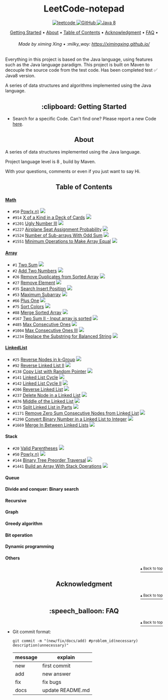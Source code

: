 <h1 id="title" align="center">LeetCode-notepad</h1>

<p align="center">
    <a href="#leetcode">
        <img src="https://img.shields.io/badge/content-leetcode-blueviolet" alt="leetcode">
    </a>
    <a href="http://www.apache.org/licenses/">
        <img src="https://img.shields.io/badge/license-Apache-blue" alt="GitHub">
    </a>
    <a href="https://www.oracle.com/technetwork/java/javase/downloads/index-jsp-138363.html">
        <img src="https://img.shields.io/badge/Java-8-blue" alt="Java 8">
    </a>
</p>

<p align="center">
    <a href="#clipboard-getting-started">Getting Started</a> •
    <a href="#about">About</a> •
    <a href="#table-of-contents">Table of Contents</a> •
    <a href="#acknowledgment">Acknowledgment</a> •
    <a href="#speech_balloon-faq">FAQ</a> •
</p>

<h6 align="center">Made by ximing Xing • :milky_way: 
<a href="https://ximingxing.github.io/">https://ximingxing.github.io/</a>
</h6>

Everything in this project is based on the Java language, using features such as the Java language paradigm.
This project is built on Maven to decouple the source code from the test code.
Has been completed test ✅ Java8 version.

A series of data structures and algorithms implemented using the Java language.

<h2 align="center">:clipboard: Getting Started</h2>

- Search for a specific Code. Can't find one? Please report a new Code [here](https://github.com/ximingxing/LeetCode-notepad/issues).

<h2 align="center">About</h2>

A series of data structures implemented using the Java language.

Project language level is 8 , build by Maven.

With your questions, comments or even if you just want to say Hi.

<h2 align="center">Table of Contents</h2>

#### [Math](https://github.com/ximingxing/LeetCode-notepad/blob/master/Math.md)
* `#50`   [Pow(x,n)](https://github.com/ximingxing/LeetCode-notepad/tree/master/50-Pow(x%2C%20n)/src) <img src="https://img.shields.io/badge/-medium-yellow">
* `#914`  [X of a Kind in a Deck of Cards](https://github.com/ximingxing/LeetCode-notepad/tree/master/914-X-of-a-Kind-in-a-Deck-of-Cards/src) <img src="https://img.shields.io/badge/-easy-green">
* `#1201` [Ugly Number III](https://github.com/ximingxing/LeetCode-notepad/tree/master/1201-Ugly-Number-III/src) <img src="https://img.shields.io/badge/-medium-yellow">
* `#1227` [Airplane Seat Assignment Probability](https://github.com/ximingxing/LeetCode-notepad/tree/master/1227-Airplane-Seat-Assignment-Probability/src) <img src="https://img.shields.io/badge/-medium-yellow">
* `#1524` [Number of Sub-arrays With Odd Sum](https://github.com/ximingxing/LeetCode-notepad/tree/master/1524-Number-of-Sub-arrays-With-Odd-Sum/src) <img src="https://img.shields.io/badge/-medium-yellow">
* `#1551` [Minimum Operations to Make Array Equal](https://github.com/ximingxing/LeetCode-notepad/blob/master/1551-Minimum-Operations-to-Make-Array-Equal/src/) <img src="https://img.shields.io/badge/-medium-yellow">

#### [Array](https://github.com/ximingxing/LeetCode-notepad/blob/master/Array_and_String.md)
* `#1`   [Two Sum](https://github.com/ximingxing/LeetCode-notepad/tree/master/1-Two-Sum/src) <img src="https://img.shields.io/badge/-easy-green">
* `#2`   [Add Two Numbers](https://github.com/ximingxing/LeetCode-notepad/tree/master/2-Add-Two-Numbers/src) <img src="https://img.shields.io/badge/-easy-green">
* `#26`  [Remove Duplicates from Sorted Array](https://github.com/ximingxing/LeetCode-notepad/tree/master/26-Remove-Duplicates-from-Sorted-Array/src) <img src="https://img.shields.io/badge/-easy-green">
* `#27`  [Remove Element](https://github.com/ximingxing/LeetCode-notepad/tree/master/27-Remove-Element/src) <img src="https://img.shields.io/badge/-easy-green">
* `#35`  [Search Insert Position](https://github.com/ximingxing/LeetCode-notepad/tree/master/35-Search-Insert-Position/src) <img src="https://img.shields.io/badge/-easy-green">
* `#53`  [Maximum Subarray](https://github.com/ximingxing/LeetCode-notepad/tree/master/53-Maximum-Subarray/src) <img src="https://img.shields.io/badge/-easy-green">
* `#66`  [Plus One](https://github.com/ximingxing/LeetCode-notepad/tree/master/66-Plus-One/src) <img src="https://img.shields.io/badge/-easy-green">
* `#75`  [Sort Colors](https://github.com/ximingxing/LeetCode-notepad/tree/master/75-Sort-Colors/src) <img src="https://img.shields.io/badge/-medium-yellow">
* `#88`  [Merge Sorted Array](https://github.com/ximingxing/LeetCode-notepad/tree/master/88-Merge-Sorted-Array/src) <img src="https://img.shields.io/badge/-easy-green">
* `#167` [Two Sum II - Input array is sorted](https://github.com/ximingxing/LeetCode-notepad/tree/master/167-Two-Sum-II-Input-array-is-sorted/src) <img src="https://img.shields.io/badge/-easy-green">
* `#485` [Max Consecutive Ones](https://github.com/ximingxing/LeetCode-notepad/blob/master/485-Max-Consecutive-Ones/src) <img src="https://img.shields.io/badge/-easy-green">
* `#1004` [Max Consecutive Ones III](https://github.com/ximingxing/LeetCode-notepad/blob/master/1004-Max-Consecutive-Ones-III/src) <img src="https://img.shields.io/badge/-medium-yellow">
* `#1234` [Replace the Substring for Balanced String](https://github.com/ximingxing/LeetCode-notepad/blob/master/1234-Replace-the-Substring-for-Balanced-String/src) <img src="https://img.shields.io/badge/-medium-yellow">

#### [LinkedList](https://github.com/ximingxing/LeetCode-notepad/blob/master/Linked_List.md)
* `#25` [Reverse Nodes in k-Group](https://github.com/ximingxing/LeetCode-notepad/tree/master/25-Reverse-Nodes-in-k-Group/src) <img src="https://img.shields.io/badge/-hard-red">
* `#92` [Reverse Linked List II](https://github.com/ximingxing/LeetCode-notepad/tree/master/92-Reverse-Linked-List-II/src) <img src="https://img.shields.io/badge/-medium-yellow">
* `#138` [Copy List with Random Pointer](https://github.com/ximingxing/LeetCode-notepad/tree/master/138-Copy-List-with-Random-Pointer/src) <img src="https://img.shields.io/badge/-medium-yellow">
* `#141` [Linked List Cycle](https://github.com/ximingxing/LeetCode-notepad/tree/master/141-Linked-List-Cycle/src) <img src="https://img.shields.io/badge/-easy-green">
* `#142` [Linked List Cycle II](https://github.com/ximingxing/LeetCode-notepad/tree/master/142-Linked-List-Cycle-II/src) <img src="https://img.shields.io/badge/-medium-yellow">
* `#206` [Reverse Linked List](https://github.com/ximingxing/LeetCode-notepad/tree/master/206-Reverse-Linked-List/src) <img src="https://img.shields.io/badge/-easy-green">
* `#237` [Delete Node in a Linked List](https://github.com/ximingxing/LeetCode-notepad/tree/master/237-Delete-Node-in-a-Linked-List/src) <img src="https://img.shields.io/badge/-easy-green">
* `#876` [Middle of the Linked List](https://github.com/ximingxing/LeetCode-notepad/tree/master/876-Middle-of-the-Linked-List/src) <img src="https://img.shields.io/badge/-easy-green">
* `#725` [Split Linked List in Parts](https://github.com/ximingxing/LeetCode-notepad/tree/master/725-Split-Linked-List-in-Parts/src) <img src="https://img.shields.io/badge/-medium-yellow">
* `#1171` [Remove Zero Sum Consecutive Nodes from Linked List](https://github.com/ximingxing/LeetCode-notepad/tree/master/1171-Remove-Zero-Sum-Consecutive-Nodes-from-Linked-List/src) <img src="https://img.shields.io/badge/-medium-yellow">
* `#1290` [Convert Binary Number in a Linked List to Integer](https://github.com/ximingxing/LeetCode-notepad/tree/master/1290-Convert-Binary-Number-in-a-Linked-List-to-Integer/src) <img src="https://img.shields.io/badge/-easy-green">
* `#1669` [Merge In Between Linked Lists](https://github.com/ximingxing/LeetCode-notepad/tree/master/1669-Merge-In-Between-Linked-Lists/src) <img src="https://img.shields.io/badge/-medium-yellow">

#### Stack

* `#20`   [Valid Parentheses](https://github.com/ximingxing/LeetCode-notepad/tree/master/20-Valid-Parentheses/src) <img src="https://img.shields.io/badge/-easy-green">
* `#50`   [Pow(x,n)](https://github.com/ximingxing/LeetCode-notepad/tree/master/50-Pow(x%2C%20n)/src) <img src="https://img.shields.io/badge/-medium-yellow">
* `#144`  [Binary Tree Preorder Traversal](https://github.com/ximingxing/LeetCode-notepad/tree/master/144-Binary-Tree-Preorder-Traversal/src) <img src="https://img.shields.io/badge/-medium-yellow">
* `#1441` [Build an Array With Stack Operations](https://github.com/ximingxing/LeetCode-notepad/tree/master/1441-Build-an-Array-With-Stack-Operations/src) <img src="https://img.shields.io/badge/-easy-green">

#### Queue

#### Divide and conquer: Binary search

#### Recursive

#### Graph

#### Greedy algorithm

#### Bit operation

#### Dynamic programming

#### Others

<p align="right"><a href="#title"><sup>▴ Back to top</sup></a></p>

<h2 align="center">Acknowledgment</h2>

<p align="right"><a href="#title"><sup>▴ Back to top</sup></a></p>

<h2 align="center">:speech_balloon: FAQ</h2>
<p align="right"><a href="#title"><sup>▴ Back to top</sup></a></p>

- Git commit format:

    `git commit -m "(new/fix/docs/add) #problem_id(necessary) description(unnecessary)"`
    
    |  message   | explain  |
    |  ----  | ----  |
    | new  | first commit |
    | add  | new answer |
    | fix  | fix bugs |
    | docs  | update README.md |